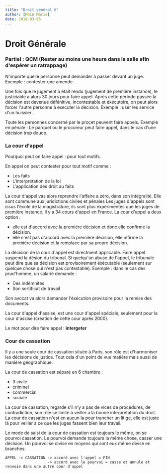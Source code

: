 ```yaml
---
title: "Droit général 6"
author: [Moin Marie]
date: 2018-03-05
...
```


# Droit Générale

### Partiel : QCM (Rester au moins une heure dans la salle afin d'espérer un ratrappage)

N'importe quelle personne peut demander à passer devant un juge.
Exemple : contester une amende.

Une fois que le jugement à était rendu (jugement de première instance), le
justiciable a alors 30 jours pour faire appel. Après cette période
passée la décision est devenue défénitive, incontestable et éxécutoire, on
peut alors forcer l'autre personne à executer la décision.
Exemple : user les service d'un huissier .

Toute les personnes concerné par le procet peuvent faire appels.
Exemple en pénale : Le parquet ou le procureur peut faire appel, dans le cas
d'une décision trop douce.

### La cour d'appel

Pourquoi peut on faire appel : pour tout motifs.

En appel on peut contester pour tout motif comme :

  - Les faits
  - L'interprétation de la loi
  - L'application des droit au faits

La cour d'appel vas alors reprendre l'affaire a zéro, dans son intégralité.
Elle sont commune aux juridictions civiles et pénales
Les juges d'appels sont issus l'école de la magistrature, ils sont plus
expérimentés que les juges de première instance. Il y a 34 cours d'appel en
France.
La cour d'appel a deux option :

  - elle est d'accord avec la première décision et donc elle confirme la
décision.
  - elle n'est pas d'accord avec la première décision, elle infirme la première
décision et la remplace par sa propre décision.

La décision de la cour d'appel est directment applicable. Faire appel suspend
la désion du tribunal. Si quelqu'un abuse de l'appel, le tribunale peut dire
que sa décision est provisoirement éxécutable (seulement sur quelque chose qui
n'est pas contestable).
Exemple : dans le cas des prud'homme, un salarié demande :

  - Des indémnités
  - Son sertificat de travail

Son avocat va alors demander l'éxécution provisoire pour la remise des
documents.

La cour d'appel d'assise, est une cour d'appel spéciale, seulement pour la cour
d'assise (création de cette cour après 2000).

Le mot pour dire faire appel : **intergeter**

### Cour de cassation

Il y a une seule cour de cassation située à Paris, son rôle est d'harmoniser
les décisions de justice. Tout cela d'un point de vue matière mais aussi de
manière géographique.

La cour de cassation est séparé en 6 chambre :

  - 3 civile
  - criminel
  - commercial
  - sociale

La cour de cassation, regarde s'il n'y a pas de vices de procédures, de
contradiction, son rôle se limite à veiller a la bonne interprétation du
droit. La cour de cassation n'est en aucun la pour trancher un litige,
elle est juste là pour veiller à ce que les juges fassent bien leur travail.

Le mode de saisi de la cour de cassation est toujours le même, on se pourvoi
cassation. Le pourvoi demande toujours la même chose, casser une décision.
Un pourvoi se divise en moyens qui sont eux même divisé en branches.

```
APPEL -> CASSATION -> accord avec l'appel = FIN
                   -> accord avec le pourvoi = casse et annule et renvoie dans une autre cour d'appel
```
